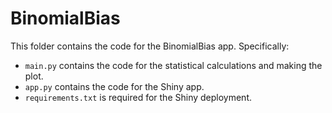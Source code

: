 # BinomialBias

This folder contains the code for the BinomialBias app. Specifically:
- `main.py` contains the code for the statistical calculations and making the plot.
- `app.py` contains the code for the Shiny app.
- `requirements.txt` is required for the Shiny deployment.
